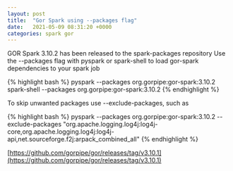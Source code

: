 ```yaml
---
layout: post
title:  "Gor Spark using --packages flag"
date:   2021-05-09 08:31:20 +0000
categories: spark gor
---
```

GOR Spark 3.10.2 has been released to the spark-packages repository
Use the --packages flag with pyspark or spark-shell to load gor-spark dependencies to your spark job

{% highlight bash %}
pyspark --packages org.gorpipe:gor-spark:3.10.2
spark-shell --packages org.gorpipe:gor-spark:3.10.2
{% endhighlight %}

To skip unwanted packages use --exclude-packages, such as

{% highlight bash %}
 pyspark --packages org.gorpipe:gor-spark:3.10.2 --exclude-packages "org.apache.logging.log4j:log4j-core,org.apache.logging.log4j:log4j-api,net.sourceforge.f2j:arpack_combined_all"
{% endhighlight %}

[https://github.com/gorpipe/gor/releases/tag/v3.10.1](https://github.com/gorpipe/gor/releases/tag/v3.10.1)